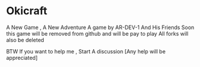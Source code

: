 # Okicraft
A New Game ,
A New Adventure
A game by AR-DEV-1 And His Friends
Soon this game will be removed from github and will be pay to play
All forks will also be deleted

BTW If you want to help me , Start A discussion [Any help will be appreciated]
